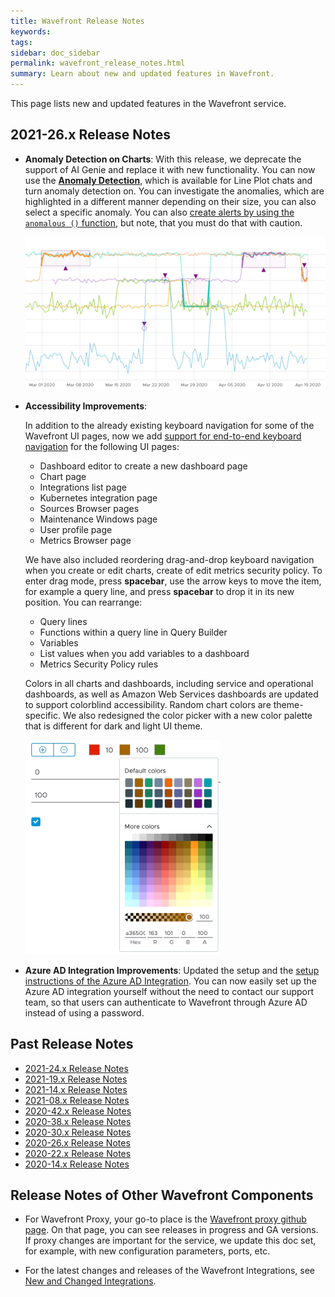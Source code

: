 ```yaml
---
title: Wavefront Release Notes
keywords:
tags:
sidebar: doc_sidebar
permalink: wavefront_release_notes.html
summary: Learn about new and updated features in Wavefront.
---
```


This page lists new and updated features in the Wavefront service. 

## 2021-26.x Release Notes

* **Anomaly Detection on Charts**: With this release, we deprecate the support of AI Genie and replace it with new functionality. You can now use the [**Anomaly Detection**](anomaly_detection.html), which is available for Line Plot chats and turn anomaly detection on. You can investigate the anomalies, which are highlighted in a different manner depending on their size, you can also select a specific anomaly. You can also [create alerts by using the `anomalous ()` function](ts_anomalous.html#using-the-anomalous-function-in-alerts), but note, that you must do that with caution.

  ![Anomalies highlighted with purple square and purple circle](images/anomaly_hightlighting.png)

* **Accessibility Improvements**: 

  In addition to the already existing keyboard navigation for some of the Wavefront UI pages, now we add [support for end-to-end keyboard navigation](wavefront_keyboard_shortcuts.html) for the following UI pages:

  * Dashboard editor to create a new dashboard page
  * Chart page
  * Integrations list page
  * Kubernetes integration page
  * Sources Browser pages
  * Maintenance Windows page
  * User profile page
  * Metrics Browser page

  We have also included reordering drag-and-drop keyboard navigation when you create or edit charts, create of edit metrics security policy. To enter drag mode, press **spacebar**, use the arrow keys to move the item, for example a query line, and press **spacebar** to drop it in its new position. You can rearrange:
  
  * Query lines
  * Functions within a query line in Query Builder 
  * Variables
  * List values when you add variables to a dashboard
  * Metrics Security Policy rules
  
  
  Colors in all charts and dashboards, including service and operational dashboards, as well as Amazon Web Services dashboards are updated to support colorblind accessibility. Random chart colors are theme-specific. We also redesigned the color picker with a new color palette that is different for dark and light UI theme.
  
    ![Color picker for light theme](images/color-picker.png)

* **Azure AD Integration Improvements**: Updated the setup and the [setup instructions of the Azure AD Integration](azure_ad.html). You can now easily set up the Azure AD integration yourself without the need to contact our support team, so that users can authenticate to Wavefront through Azure AD instead of using a password.  


## Past Release Notes

- [2021-24.x Release Notes](2021.24.x_release_notes.html)
- [2021-19.x Release Notes](2021.19.x_release_notes.html)
- [2021-14.x Release Notes](2021.14.x_release_notes.html)
- [2021-08.x Release Notes](2021.08.x_release_notes.html)
- [2020-42.x Release Notes](2020.42.x_release_notes.html)
- [2020-38.x Release Notes](2020.38.x_release_notes.html)
- [2020-30.x Release Notes](2020.30.x_release_notes.html)
- [2020-26.x Release Notes](2020.26.x_release_notes.html)
- [2020-22.x Release Notes](2020.22.x_release_notes.html)
- [2020-14.x Release Notes](2020.14.x_release_notes.html)

## Release Notes of Other Wavefront Components

* For Wavefront Proxy, your go-to place is the [Wavefront proxy github page](https://GitHub.com/wavefrontHQ/java/releases). On that page, you can see releases in progress and GA versions. If proxy changes are important for the service, we update this doc set, for example, with new configuration parameters, ports, etc.

* For the latest changes and releases of the Wavefront Integrations, see [New and Changed Integrations](integrations_new_changed.html).
